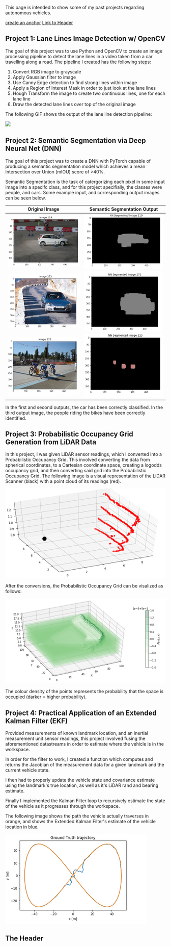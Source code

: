 This page is intended to show some of my past projects regarding autonomous vehicles.

[create an anchor](#Project-3:-Probabilistic-Occupancy-Grid-Generation-from-LiDAR-Data)
[Link to Header](#the-header)

## Project 1: Lane Lines Image Detection w/ OpenCV

The goal of this project was to use Python and OpenCV to create an image processing pipeline to detect the lane lines in a video taken from a car travelling along a road. The pipeline I created has the following steps:


1. Convert RGB image to grayscale
2. Apply Gaussian filter to image
3. Use Canny Edge detection to find strong lines within image
4. Apply a Region of Interest Mask in order to just look at the lane lines
5. Hough Transform the image to create two continuous lines, one for each lane line
6. Draw the detected lane lines over top of the original image

The following GIF shows the output of the lane line detection pipeline:
      
![](media/Project1.gif)

## Project 2: Semantic Segmentation via Deep Neural Net (DNN)

The goal of this project was to create a DNN with PyTorch capable of producing a semantic segmentation model which achieves a mean Intersection over Union (mIOU) score of >40%.

Semantic Segmentation is the task of catergorizing each pixel in some input image into a specifc class, and for this project specifially, the classes were people, and cars.
Some example input, and corresponding output images can be seen below.

| Original Image  | Semantic Segmentation Output|
| :-------------: |:---------------------------:|
| ![](media/Image1.PNG) | ![](media/SegImg1.PNG)|
| ![](media/Image2.PNG) | ![](media/SegImg2.PNG)|
| ![](media/Image3.PNG) | ![](media/SegImg3.PNG)|

In the first and second outputs, the car has been correctly classified. In the third output image, the people riding the bikes have been correctly identified.

## Project 3: Probabilistic Occupancy Grid Generation from LiDAR Data

In this project, I was given LiDAR sensor readings, which I converted into a Probabilistic Occupancy Grid. This involved converting the data from spherical coordinates, to a Cartesian coordinate space, creating a logodds occupancy grid, and then converting said grid into the Probabilistic Occupancy Grid. The following image is a visual representation of the LiDAR Scanner (black) with a point cloud of its readings (red).

![](media/ScannerReadings.PNG) 

After the conversions, the Probabilistic Occupancy Grid can be visalized as follows:

![](media/ProbabilisticGrid.PNG)

The colour density of the points represents the probability that the space is occupied (darker = higher probability).

## Project 4: Practical Application of an Extended Kalman Filter (EKF) 
Provided measurements of known landmark location, and an inertial measurement unit sensor readings, this project involved fusing the aforementioned datastreams in order to estimate where the vehicle is in the workspace. 

In order for the filter to work, I created a function which computes and returns the Jacobian of the measurement data for a given landmark and the current vehicle state. 

I then had to properly update the vehicle state and covariance estimate using the landmark's true location, as well as it's LiDAR rand and bearing estimate. 

Finally I implemented the Kalman Filter loop to recursively estimate the state of the vehicle as it progresses through the workspace.

The following image shows the path the vehicle actually traverses in orange, and shows the Extended Kalman Filter's estimate of the vehicle location in blue.

![](media/EKF.PNG)


## The Header
